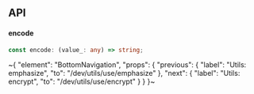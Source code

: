 

## API

#### encode

```ts
const encode: (value_: any) => string;
```


~{
  "element": "BottomNavigation",
  "props": {
    "previous": {
      "label": "Utils: emphasize",
      "to": "/dev/utils/use/emphasize"
    },
    "next": {
      "label": "Utils: encrypt",
      "to": "/dev/utils/use/encrypt"
    }
  }
}~